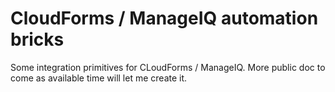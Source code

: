 # CloudForms / ManageIQ automation bricks

Some integration primitives for CLoudForms / ManageIQ.
More public doc to come as available time will let me create it. 

